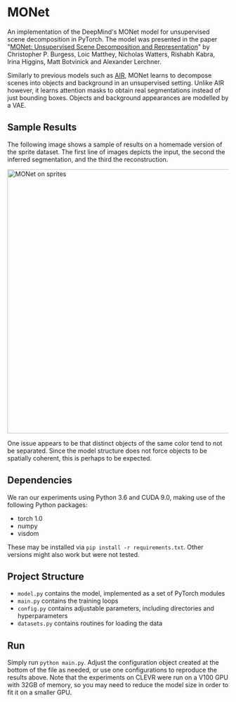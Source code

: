 # MONet
An implementation of the DeepMind's MONet model for unsupervised scene decomposition in PyTorch. The
model was presented in the paper "[MONet: Unsupervised Scene Decomposition and
Representation](https://arxiv.org/abs/1901.11390)" by Christopher P. Burgess, Loic Matthey,
Nicholas Watters, Rishabh Kabra, Irina Higgins, Matt Botvinick and Alexander Lerchner.

Similarly to previous models such as [AIR](https://arxiv.org/abs/1603.08575), MONet learns to
decompose scenes into objects and background in an unsupervised setting. Unlike AIR however, it
learns attention masks to obtain real segmentations instead of just bounding boxes. Objects and
background appearances are modelled by a VAE.

## Sample Results
The following image shows a sample of results on a homemade version of the sprite dataset. The first line
of images depicts the input, the second the inferred segmentation, and the third the reconstruction.

<img src="https://raw.githubusercontent.com/stelzner/MONet/master/images/sprite-results.png" alt="MONet on sprites" width="600">

One issue appears to be that distinct objects of the same color tend to not be separated. Since the model
structure does not force objects to be spatially coherent, this is perhaps to be expected.

## Dependencies
We ran our experiments using Python 3.6 and CUDA 9.0, making use of the following Python packages:

 * torch 1.0
 * numpy
 * visdom

These may be installed via `pip install -r requirements.txt`. Other versions might also work but
were not tested.

## Project Structure

 * `model.py` contains the model, implemented as a set of PyTorch modules
 * `main.py` contains the training loops
 * `config.py` contains adjustable parameters, including directories and hyperparameters
 * `datasets.py` contains routines for loading the data

## Run
Simply run `python main.py`. Adjust the configuration object created at the bottom of the file as
needed, or use one configurations to reproduce the results above. Note that the experiments on CLEVR
were run on a V100 GPU with 32GB of memory, so you may need to reduce the model size in order to fit
it on a smaller GPU.
